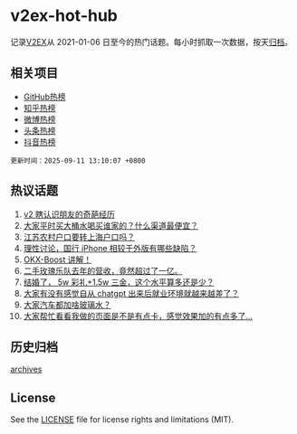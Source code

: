 # v2ex-hot-hub

 记录[V2EX](https://www.v2ex.com/)从 2021-01-06 日至今的热门话题。每小时抓取一次数据，按天[归档](archives)。
 
 ## 相关项目

- [GitHub热榜](https://github.com/lonnyzhang423/github-hot-hub)
- [知乎热榜](https://github.com/lonnyzhang423/zhihu-hot-hub)
- [微博热榜](https://github.com/lonnyzhang423/weibo-hot-hub)
- [头条热榜](https://github.com/lonnyzhang423/toutiao-hot-hub)
- [抖音热榜](https://github.com/lonnyzhang423/douyin-hot-hub)


 `更新时间：2025-09-11 13:10:07 +0800`

## 热议话题

1. [v2 瞎认识朋友的奇葩经历](https://www.v2ex.com/t/1158409)
1. [大家平时买大桶水喝买谁家的？什么渠道最便宜？](https://www.v2ex.com/t/1158444)
1. [江苏农村户口要转上海户口吗？](https://www.v2ex.com/t/1158462)
1. [理性讨论，国行 iPhone 相较于外版有哪些缺陷？](https://www.v2ex.com/t/1158442)
1. [OKX-Boost 讲解！](https://www.v2ex.com/t/1158325)
1. [二手玫瑰乐队去年的营收，竟然超过了一亿。](https://www.v2ex.com/t/1158280)
1. [结婚了， 5w 彩礼+1.5w 三金，这个水平算多还是少？](https://www.v2ex.com/t/1158347)
1. [大家有没有感觉自从 chatgpt 出来后就业环境就越来越差了？](https://www.v2ex.com/t/1158457)
1. [大家汽车都加啥玻璃水？](https://www.v2ex.com/t/1158493)
1. [大家帮忙看看我做的页面是不是有点卡，感觉效果加的有点多了...](https://www.v2ex.com/t/1158398)

## 历史归档

[archives](archives)

## License

See the [LICENSE](LICENSE) file for license rights and limitations (MIT).
